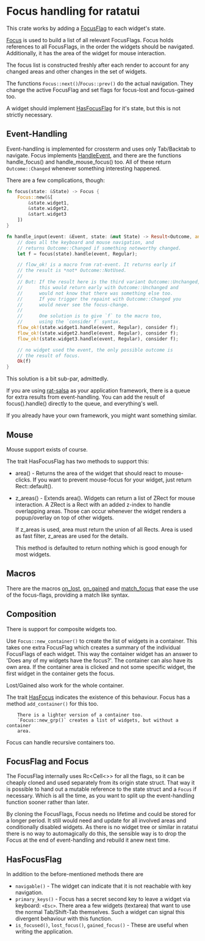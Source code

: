 # Focus handling for ratatui

This crate works by adding a [FocusFlag](crate::FocusFlag) to each widget's state.

[Focus](crate::Focus) is used to build a list of all relevant FocusFlags.
Focus holds references to all FocusFlags, in the order the widgets should
be navigated. Additionally, it has the area of the widget for mouse interaction.

The focus list is constructed freshly after each render to account
for any changed areas and other changes in the set of widgets.

The functions `Focus::next()`/`Focus::prev()` do the actual navigation.
They change the active FocusFlag and set flags for focus-lost and
focus-gained too.

A widget should implement [HasFocusFlag](crate::HasFocusFlag) for it's
state, but this is not strictly necessary.

## Event-Handling

Event-handling is implemented for crossterm and uses only Tab/Backtab
to navigate. Focus implements
[HandleEvent](https://docs.rs/rat-event/latest/rat_event/trait.HandleEvent.html),
and there are the functions handle_focus() and handle_mouse_focus() too.
All of these return `Outcome::Changed` whenever something interesting happened.

There are a few complications, though:

```rust ignore
fn focus(state: &State) -> Focus {
    Focus::new(&[
        &state.widget1,
        &state.widget2,
        &start.widget3
    ])
}

fn handle_input(event: &Event, state: &mut State) -> Result<Outcome, anyhow::Error> {
    // does all the keyboard and mouse navigation, and 
    // returns Outcome::Changed if something noteworthy changed. 
    let f = focus(state).handle(event, Regular);

    // flow_ok! is a macro from rat-event. It returns early if 
    // the result is *not* Outcome::NotUsed. 
    //
    // But: If the result here is the third variant Outcome::Unchanged,
    //      this would return early with Outcome::Unchanged and 
    //      would not know that there was something else too. 
    //      If you trigger the repaint with Outcome::Changed you 
    //      would never see the focus-change.
    //      
    //      One solution is to give `f` to the macro too, 
    //      using the `consider f` syntax. 
    flow_ok!(state.widget1.handle(event, Regular), consider f);
    flow_ok!(state.widget2.handle(event, Regular), consider f);
    flow_ok!(state.widget3.handle(event, Regular), consider f);

    // no widget used the event, the only possible outcome is
    // the result of focus.
    Ok(f)
}
```

This solution is a bit sub-par, admittedly.

If you are using [rat-salsa](https://crates.io/crates/rat-salsa) as your
application framework, there is a queue for extra results from event-handling.
You can add the result of focus().handle() directly to the queue, and
everything's well.

If you already have your own framework, you might want something similar.

## Mouse

Mouse support exists of course.

The trait HasFocusFlag has two methods to support this:

* area() - Returns the area of the widget that should react to mouse-clicks.
  If you want to prevent mouse-focus for your widget, just return Rect::default().
* z_areas() - Extends area(). Widgets can return a list of ZRect
  for mouse interaction. A ZRect is a Rect with an added z-index
  to handle overlapping areas. Those can occur whenever the widget
  renders a popup/overlay on top of other widgets.

  If z_areas is used, area must return the union of all Rects.
  Area is used as fast filter, z_areas are used for the details.

  This method is defaulted to return nothing which is good enough
  for most widgets.

## Macros

There are the macros [on_lost](crate::on_lost!), [on_gained](crate::on_gained!)
and [match_focus](crate::match_focus!) that ease the use of the focus-flags,
providing a match like syntax.

## Composition

There is support for composite widgets too.

Use `Focus::new_container()` to create the list of widgets in a container.
This takes one extra FocusFlag which creates a summary of the individual
FocusFlags of each widget. This way the container widget has an answer to
'Does any of my widgets have the focus?'. The container can also have
its own area. If the container area is clicked and not some specific widget,
the first widget in the container gets the focus.

Lost/Gained also work for the whole container.

The trait [HasFocus](crate::HasFocus) indicates the existence of this behaviour.
Focus has a method `add_container()` for this too.

        There is a lighter version of a container too. 
        `Focus::new_grp()` creates a list of widgets, but without a container
        area.

Focus can handle recursive containers too.

## FocusFlag and Focus

The FocusFlag internally uses Rc<Cell<>> for all the flags,
so it can be cheaply cloned and used separately from its origin
state struct. That way it is possible to hand out a mutable reference
to the state struct and a `Focus` if necessary. Which is all the
time, as you want to split up the event-handling function sooner
rather than later.

By cloning the FocusFlags, Focus needs no lifetime and
could be stored for a longer period. It still would need and
update for all involved areas and conditionally disabled widgets.
As there is no widget tree or similar in ratatui there is no
way to automagically do this, the sensible way is to drop the
Focus at the end of event-handling and rebuild it anew next time.

## HasFocusFlag

In addition to the before-mentioned methods there are

* `navigable()` - The widget can indicate that it is not reachable with
  key navigation.
* `primary_keys()` - Focus has a secret second key to leave a widget
  via keyboard: `<Esc>`. There area a few widgets (textarea) that want
  to use the normal Tab/Shift-Tab themselves. Such a widget can signal this
  divergent behaviour with this function.
* `is_focused()`, `lost_focus()`, `gained_focus()` - These are useful when
  writing the application. 

  